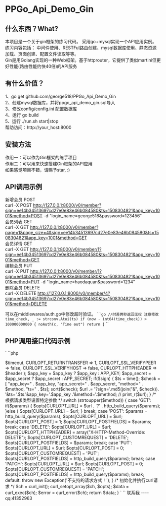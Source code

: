 PPGo_Api_Demo_Gin
====
什么东西？What?
----
本项目是一个关于gin框架的练习代码。 采用go+mysql实现一个API应用实例。 练习内容包括： 中间件使用、RESTFul路由创建、mysql数据库使用、静态资源加载、页面创建、配置文件读取等等。<br />
Gin是用Golang实现的一种Web框架。基于httprouter，它提供了类似martini但更好性能(路由性能约快40倍)的API服务

有什么价值？
----
1、go get github.com/george518/PPGo_Api_Demo_Gin    
2、创建mysql数据库，并将ppgo_api_demo_gin.sql导入    
3、修改config/config.ini 配置数据库    
4、运行 go build    
5、运行 ./run.sh start|stop    
帮助访问：http://your_host:8000  

安装方法    
----
作用一：可以作为Gin框架的练手项目    
作用二：可以用来快速搭建Gin框架的API应用    
如果感觉项目不错，请赐予star, :)        

API调用示例
----
新增会员 POST<br />
curl -X POST http://127.0.0.1:8000/v0/member?sign=ee14b34513697cd27e0e83e46b084580&ts=1508304821&app_key=1001&method=POST -d "login_name=george518&password=123456"<br />
会员列表 GET<br />
curl -X GET http://127.0.0.1:8000/v0/member?page=1&page_size=4&sign=ee14b34513697cd27e0e83e46b084580&ts=1508304821&app_key=1001&method=GET<br />
会员详情 GET<br />
curl -X GET http://127.0.0.1:8000/v0/member/1?sign=ee14b34513697cd27e0e83e46b084580&ts=1508304821&app_key=1001&method=GET<br />
编辑会员 PUT<br />
curl -X PUT http://127.0.0.1:8000/v0/member/1?sign=ee14b34513697cd27e0e83e46b084580&ts=1508304821&app_key=1001&method=PUT -d "login_name=haodaquan&password=1234"<br />
删除会员 DELETE<br />
curl -X DELETE http://127.0.0.1:8000/v0/member/4?sign=ee14b34513697cd27e0e83e46b084580&ts=1508304821&app_key=1001&method=DELETE<br />

可以在middlewares/auth.go中修改超时验证。
` ``go
//时差两秒返回无权 注意修改
time_check, _ := strconv.Atoi(ts)
if (now - int64(time_check)) > 100000000000 {
    noAuth(c, "Time out")
    return
}
` ``
        
PHP调用接口代码示例
----
` ``php
<?php
/************************************************************
** @Description: PPGo_Api_Demo_Gin API调用DEMO for PHP
** @Author: haodaquan
** @Date:   2017-03-24 14:32:48
** @Last Modified by:   haodaquan
** @Last Modified time: 2017-10-11 13:49:57
*************************************************************/
defined('APP_KEY') OR define("APP_KEY","1001");
defined('APP_SECRET') OR define("APP_SECRET","haodaquan");
$url = "http://127.0.0.1:8000/v0/member/3";
$params["ts"] = time();
$params["method"] = "GET";
$res = http($url,$params,"GET",[],10,true);
print_r($res);
/**
 * [http 调用接口函数]
 * @Date   2016-07-11
 * @Author GeorgeHao
 * @param  string       $url     [接口地址]
 * @param  array        $params  [数组]
 * @param  string       $method  [GET\POST\DELETE\PUT]
 * @param  array        $header  [HTTP头信息]
 * @param  integer      $timeout [超时时间]
 * @param  boolean      $sign    [是否加密]
 * @param  string       $app_key [应用号]
 * @param  string       $app_secret [应用密码]
 * @return [type]                [接口返回数据]
 */
function http($url, $params, $method = 'GET', $header = array(), $timeout = 10,$sign=false,$app_key='',$app_secret='')
{
    $opts = array(
        CURLOPT_TIMEOUT => $timeout,
        CURLOPT_RETURNTRANSFER => 1,
        CURLOPT_SSL_VERIFYPEER => false,
        CURLOPT_SSL_VERIFYHOST => false,
        CURLOPT_HTTPHEADER => $header
    );
    $app_key    = $app_key ? $app_key : APP_KEY;
    $app_secret = $app_secret ? $app_secret : APP_SECRET;
    if($sign)
    {
        $ts = time();
        $check =[
            "app_key=" . $app_key,
            "app_secret=" . $app_secret,
            "method=" . $method,
            "ts=" . $ts];
        sort($check); 
        $url .= '?sign='.md5(join("&", $check)).
                '&ts='.$ts.'&app_key='.$app_key
                .'&method='.$method;
        // print_r($url);
    }
    /* 根据请求类型设置特定参数 */
    switch (strtoupper($method)) {
        case 'GET':
            if($params)
            {
               $opts[CURLOPT_URL] = $url . '?' . http_build_query($params); 
            }else
            {
                $opts[CURLOPT_URL] = $url;
            }
            break;
        case 'POST':
            $params = http_build_query($params);
            $opts[CURLOPT_URL] = $url;
            $opts[CURLOPT_POST] = 1;
            $opts[CURLOPT_POSTFIELDS] = $params;
            break;
        case 'DELETE':
            $opts[CURLOPT_URL] = $url;
            $opts[CURLOPT_HTTPHEADER] = array("X-HTTP-Method-Override: DELETE");
            $opts[CURLOPT_CUSTOMREQUEST] = 'DELETE';
            $opts[CURLOPT_POSTFIELDS] = $params;
            break;
        case 'PUT':
            $opts[CURLOPT_URL] = $url;
            $opts[CURLOPT_POST] = 0;
            $opts[CURLOPT_CUSTOMREQUEST] = 'PUT';
            $opts[CURLOPT_POSTFIELDS] = http_build_query($params);
            break;
        case 'PATCH':
            $opts[CURLOPT_URL] = $url;
            $opts[CURLOPT_POST] = 0;
            $opts[CURLOPT_CUSTOMREQUEST] = 'PATCH';
            $opts[CURLOPT_POSTFIELDS] = http_build_query($params);
            break;
        default:
            throw new Exception('不支持的请求方式！');
    }
  
    /* 初始化并执行curl请求 */
    $ch     = curl_init();
    curl_setopt_array($ch, $opts);
    $data   = curl_exec($ch);
    $error  = curl_error($ch);
    return $data;
}

` ``           


联系我
----
qq:41352963


